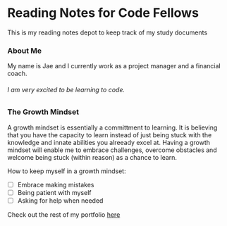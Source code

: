 # Reading Notes for Code Fellows

This is my reading notes depot to keep track of my study documents

### About Me

My name is Jae and I currently work as a project manager and a financial coach. 

###### I am very excited to be learning to code. 

### The Growth Mindset 

A growth mindset is essentially a committment to learning. It is believing that you have the capacity to learn instead of just being stuck with the knowledge and innate abilities you alreeady excel at. Having a growth mindset will enable me to embrace challenges, overcome obstacles and welcome being stuck (within reason) as a chance to learn.

How to keep myself in a growth mindset:
- [ ] Embrace making mistakes
- [ ] Being patient with myself
- [ ] Asking for help when needed

Check out the rest of my portfolio [here](jaimierl.github.io)
